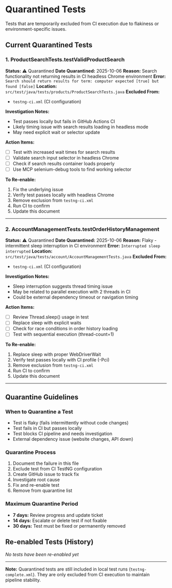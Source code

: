 # Quarantined Tests

Tests that are temporarily excluded from CI execution due to flakiness or environment-specific issues.

## Current Quarantined Tests

### 1. ProductSearchTests.testValidProductSearch

**Status:** ⚠️ Quarantined
**Date Quarantined:** 2025-10-06
**Reason:** Search functionality not returning results in CI headless Chrome environment
**Error:** `Search should return results for term: computer expected [true] but found [false]`
**Location:** `src/test/java/tests/products/ProductSearchTests.java`
**Excluded From:**
- `testng-ci.xml` (CI configuration)

**Investigation Notes:**
- Test passes locally but fails in GitHub Actions CI
- Likely timing issue with search results loading in headless mode
- May need explicit wait or selector update

**Action Items:**
- [ ] Test with increased wait times for search results
- [ ] Validate search input selector in headless Chrome
- [ ] Check if search results container loads properly
- [ ] Use MCP selenium-debug tools to find working selector

**To Re-enable:**
1. Fix the underlying issue
2. Verify test passes locally with headless Chrome
3. Remove exclusion from `testng-ci.xml`
4. Run CI to confirm
5. Update this document

---

### 2. AccountManagementTests.testOrderHistoryManagement

**Status:** ⚠️ Quarantined
**Date Quarantined:** 2025-10-06
**Reason:** Flaky - intermittent sleep interruption in CI environment
**Error:** `Interrupted sleep interrupted`
**Location:** `src/test/java/tests/account/AccountManagementTests.java`
**Excluded From:**
- `testng-ci.xml` (CI configuration)

**Investigation Notes:**
- Sleep interruption suggests thread timing issue
- May be related to parallel execution with 2 threads in CI
- Could be external dependency timeout or navigation timing

**Action Items:**
- [ ] Review Thread.sleep() usage in test
- [ ] Replace sleep with explicit waits
- [ ] Check for race conditions in order history loading
- [ ] Test with sequential execution (thread-count=1)

**To Re-enable:**
1. Replace sleep with proper WebDriverWait
2. Verify test passes locally with CI profile (-Pci)
3. Remove exclusion from `testng-ci.xml`
4. Run CI to confirm
5. Update this document

---

## Quarantine Guidelines

### When to Quarantine a Test
- Test is flaky (fails intermittently without code changes)
- Test fails in CI but passes locally
- Test blocks CI pipeline and needs investigation
- External dependency issue (website changes, API down)

### Quarantine Process
1. Document the failure in this file
2. Exclude test from CI TestNG configuration
3. Create GitHub issue to track fix
4. Investigate root cause
5. Fix and re-enable test
6. Remove from quarantine list

### Maximum Quarantine Period
- **7 days:** Review progress and update ticket
- **14 days:** Escalate or delete test if not fixable
- **30 days:** Test must be fixed or permanently removed

## Re-enabled Tests (History)

_No tests have been re-enabled yet_

---

**Note:** Quarantined tests are still included in local test runs (`testng-complete.xml`). They are only excluded from CI execution to maintain pipeline stability.
